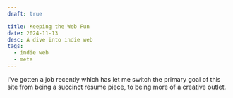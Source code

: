 ```yaml
---
draft: true

title: Keeping the Web Fun
date: 2024-11-13
desc: A dive into indie web
tags:
  - indie web
  - meta
---
```


I've gotten a job recently which has let me switch the primary goal of this
site from being a succinct resume piece, to being more of a creative outlet.

